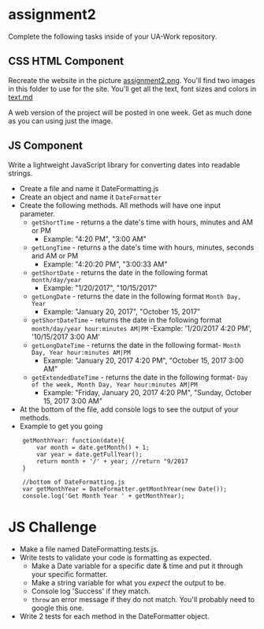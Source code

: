 # assignment2
Complete the following tasks inside of your UA-Work repository.

## CSS HTML Component
Recreate the website in the picture [assignment2.png](assignment2.png).  You'll find two images in this folder to use for the site.  You'll get all the text, font sizes and colors in [text.md](text.md)

A web version of the project will be posted in one week. Get as much done as you can using just the image.

## JS Component
Write a lightweight JavaScript library for converting dates into readable strings.

- Create a file and name it DateFormatting.js
- Create an object and name it `DateFormatter`
- Create the following methods.  All methods will have one input parameter.
    - `getShortTime` - returns a the date's time with hours, minutes and AM or PM
        - Example: "4:20 PM", "3:00 AM"
    - `getLongTime` - returns a the date's time with hours, minutes, seconds and AM or PM
        - Example: "4:20:20 PM", "3:00:33 AM"
    - `getShortDate` - returns the date in the following format `month/day/year`
        - Example: "1/20/2017", "10/15/2017"
    - `getLongDate` - returns the date in the following format `Month Day, Year`
        - Example: "January 20, 2017", "October 15, 2017"
    - `getShortDateTime` - returns the date in the following format `month/day/year hour:minutes AM|PM`
        -Example: '1/20/2017 4:20 PM', '10/15/2017 3:00 AM'
    - `getLongDateTime` - returns the date in the following format- `Month Day, Year hour:minutes AM|PM`
        - Example: "January 20, 2017 4:20 PM", "October 15, 2017 3:00 AM"
    - `getExtendedDateTime` - returns the date in the following format- `Day of the week, Month Day, Year hour:minutes AM|PM`
        - Example: "Friday, January 20, 2017 4:20 PM", "Sunday, October 15, 2017 3:00 AM"
- At the bottom of the file, add console logs to see the output of your methods.        
- Example to get you going
```
    getMonthYear: function(date){
        var month = date.getMonth() + 1;
        var year = date.getFullYear();
        return month + '/' + year; //return "9/2017
    }

    //bottom of DateFormatting.js
    var getMonthYear = DateFormatter.getMonthYear(new Date());
    console.log('Get Month Year ' + getMonthYear);
```
# JS Challenge
- Make a file named DateFormatting.tests.js. 
- Write tests to validate your code is formatting as expected.
    - Make a Date variable for a specific date & time and put it through your specific formatter.
    - Make a string variable for what you _expect_ the output to be.
    - Console log 'Success' if they match.
    - `throw` an error message if they do not match.  You'll probably need to google this one.
- Write 2 tests for each method in the DateFormatter object.
